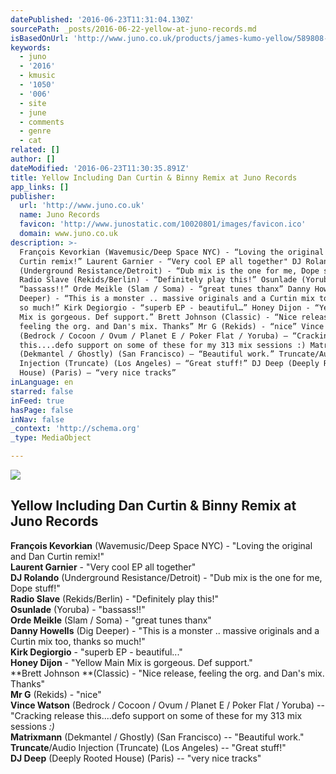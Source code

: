 ```yaml
---
datePublished: '2016-06-23T11:31:04.130Z'
sourcePath: _posts/2016-06-22-yellow-at-juno-records.md
isBasedOnUrl: 'http://www.juno.co.uk/products/james-kumo-yellow/589808-01/'
keywords:
  - juno
  - '2016'
  - kmusic
  - '1050'
  - '006'
  - site
  - june
  - comments
  - genre
  - cat
related: []
author: []
dateModified: '2016-06-23T11:30:35.891Z'
title: Yellow Including Dan Curtin & Binny Remix at Juno Records
app_links: []
publisher:
  url: 'http://www.juno.co.uk'
  name: Juno Records
  favicon: 'http://www.junostatic.com/10020801/images/favicon.ico'
  domain: www.juno.co.uk
description: >-
  François Kevorkian (Wavemusic/Deep Space NYC) - “Loving the original and Dan
  Curtin remix!” Laurent Garnier - “Very cool EP all together" DJ Rolando
  (Underground Resistance/Detroit) - “Dub mix is the one for me, Dope stuff!”
  Radio Slave (Rekids/Berlin) - “Definitely play this!” Osunlade (Yoruba) -
  “bassass!!” Orde Meikle (Slam / Soma) - “great tunes thanx” Danny Howells (Dig
  Deeper) - “This is a monster .. massive originals and a Curtin mix too, thanks
  so much!” Kirk Degiorgio - “superb EP - beautiful…” Honey Dijon - “Yellow Main
  Mix is gorgeous. Def support.” Brett Johnson (Classic) - “Nice release,
  feeling the org. and Dan's mix. Thanks” Mr G (Rekids) - “nice” Vince Watson
  (Bedrock / Cocoon / Ovum / Planet E / Poker Flat / Yoruba) – “Cracking release
  this....defo support on some of these for my 313 mix sessions :) Matrixmann
  (Dekmantel / Ghostly) (San Francisco) – “Beautiful work.” Truncate/Audio
  Injection (Truncate) (Los Angeles) – “Great stuff!” DJ Deep (Deeply Rooted
  House) (Paris) – “very nice tracks”
inLanguage: en
starred: false
inFeed: true
hasPage: false
inNav: false
_context: 'http://schema.org'
_type: MediaObject

---
```

<article style=""><img src="https://imgflo.herokuapp.com/graph/vahj1ThiexotieMo/f6d83283b6ff93f9419856ca043b228e/noop.jpg?input=http%3A%2F%2Fimages.junostatic.com%2Ffull%2FCS589808-01A-BIG.jpg" /><h1>Yellow Including Dan Curtin &amp; Binny Remix at Juno Records</h1></article>

**François Kevorkian** (Wavemusic/Deep Space NYC) - "Loving the original and Dan Curtin remix!"  
**Laurent Garnier** - "Very cool EP all together"  
**DJ Rolando** (Underground Resistance/Detroit) - "Dub mix is the one for me, Dope stuff!"  
**Radio Slave** (Rekids/Berlin) - "Definitely play this!"  
**Osunlade** (Yoruba) - "bassass!!"  
**Orde Meikle** (Slam / Soma) - "great tunes thanx"  
**Danny Howells** (Dig Deeper) - "This is a monster .. massive originals and a Curtin mix too, thanks so much!"  
**Kirk Degiorgio** - "superb EP - beautiful..."  
**Honey Dijon** - "Yellow Main Mix is gorgeous. Def support."  
**Brett Johnson **(Classic) - "Nice release, feeling the org. and Dan's mix. Thanks"  
**Mr G** (Rekids) - "nice"  
**Vince Watson** (Bedrock / Cocoon / Ovum / Planet E / Poker Flat / Yoruba) -- "Cracking release this....defo support on some of these for my 313 mix sessions _:)_  
**Matrixmann** (Dekmantel / Ghostly) (San Francisco) -- "Beautiful work."  
**Truncate**/Audio Injection (Truncate) (Los Angeles) -- "Great stuff!"  
**DJ Deep** (Deeply Rooted House) (Paris) -- "very nice tracks"